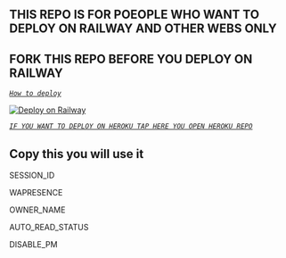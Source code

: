 ## THIS REPO IS FOR POEOPLE WHO WANT TO DEPLOY ON  RAILWAY AND OTHER WEBS ONLY

## FORK THIS REPO BEFORE YOU DEPLOY ON RAILWAY

*[`How to deploy`](https://youtu.be/M72nhkpmh3E?si=CrVO2tpPM353RjDx)*


[![Deploy on Railway](https://railway.app/button.svg)](https://railway.app?referralCode=AqkNn4)


*[`IF YOU WANT TO DEPLOY ON HEROKU TAP HERE YOU OPEN HEROKU REPO`](https://github.com/ibrahimaitech/BLACK-PANTHER-XMD)*

## Copy this you will use it
SESSION_ID

WAPRESENCE

OWNER_NAME

AUTO_READ_STATUS

DISABLE_PM

